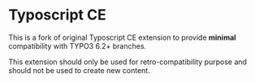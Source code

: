 Typoscript CE
=============

This is a fork of original Typoscript CE extension to provide **minimal** compatibility
with TYPO3 6.2+ branches.

This extension should only be used for retro-compatibility purpose and should not be
used to create new content.
